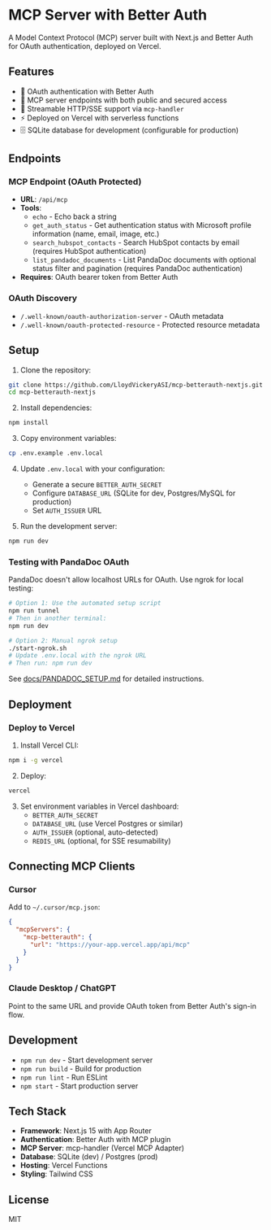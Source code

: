 # MCP Server with Better Auth

A Model Context Protocol (MCP) server built with Next.js and Better Auth for OAuth authentication, deployed on Vercel.

## Features

- 🔐 OAuth authentication with Better Auth
- 🚀 MCP server endpoints with both public and secured access
- 📡 Streamable HTTP/SSE support via `mcp-handler`
- ⚡ Deployed on Vercel with serverless functions
- 🗄️ SQLite database for development (configurable for production)

## Endpoints

### MCP Endpoint (OAuth Protected)
- **URL**: `/api/mcp`
- **Tools**: 
  - `echo` - Echo back a string
  - `get_auth_status` - Get authentication status with Microsoft profile information (name, email, image, etc.)
  - `search_hubspot_contacts` - Search HubSpot contacts by email (requires HubSpot authentication)
  - `list_pandadoc_documents` - List PandaDoc documents with optional status filter and pagination (requires PandaDoc authentication)
- **Requires**: OAuth bearer token from Better Auth

### OAuth Discovery
- `/.well-known/oauth-authorization-server` - OAuth metadata
- `/.well-known/oauth-protected-resource` - Protected resource metadata

## Setup

1. Clone the repository:
```bash
git clone https://github.com/LloydVickeryASI/mcp-betterauth-nextjs.git
cd mcp-betterauth-nextjs
```

2. Install dependencies:
```bash
npm install
```

3. Copy environment variables:
```bash
cp .env.example .env.local
```

4. Update `.env.local` with your configuration:
   - Generate a secure `BETTER_AUTH_SECRET`
   - Configure `DATABASE_URL` (SQLite for dev, Postgres/MySQL for production)
   - Set `AUTH_ISSUER` URL

5. Run the development server:
```bash
npm run dev
```

### Testing with PandaDoc OAuth

PandaDoc doesn't allow localhost URLs for OAuth. Use ngrok for local testing:

```bash
# Option 1: Use the automated setup script
npm run tunnel
# Then in another terminal:
npm run dev

# Option 2: Manual ngrok setup
./start-ngrok.sh
# Update .env.local with the ngrok URL
# Then run: npm run dev
```

See [docs/PANDADOC_SETUP.md](docs/PANDADOC_SETUP.md) for detailed instructions.

## Deployment

### Deploy to Vercel

1. Install Vercel CLI:
```bash
npm i -g vercel
```

2. Deploy:
```bash
vercel
```

3. Set environment variables in Vercel dashboard:
   - `BETTER_AUTH_SECRET`
   - `DATABASE_URL` (use Vercel Postgres or similar)
   - `AUTH_ISSUER` (optional, auto-detected)
   - `REDIS_URL` (optional, for SSE resumability)

## Connecting MCP Clients

### Cursor
Add to `~/.cursor/mcp.json`:
```json
{
  "mcpServers": {
    "mcp-betterauth": {
      "url": "https://your-app.vercel.app/api/mcp"
    }
  }
}
```

### Claude Desktop / ChatGPT
Point to the same URL and provide OAuth token from Better Auth's sign-in flow.

## Development

- `npm run dev` - Start development server
- `npm run build` - Build for production
- `npm run lint` - Run ESLint
- `npm start` - Start production server

## Tech Stack

- **Framework**: Next.js 15 with App Router
- **Authentication**: Better Auth with MCP plugin
- **MCP Server**: mcp-handler (Vercel MCP Adapter)
- **Database**: SQLite (dev) / Postgres (prod)
- **Hosting**: Vercel Functions
- **Styling**: Tailwind CSS

## License

MIT